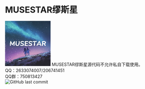 ﻿# MUSESTAR缪斯星
<img src="./files/thumbnail.jpg" style="image-rendering: pixelated;width:150px">
MUSESTAR缪斯星源代码不允许私自下载使用。<br>
QQ：2633074007/206741451<br>
QQ群：750813427<br>
<img alt="GitHub last commit" src="https://img.shields.io/github/last-commit/MUSESTAR-Cloud/musestar-cloud.github.io">

